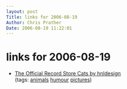 ```yaml
---
layout: post
Title: links for 2006-08-19  
Author: Chris Prather
Date: 2006-08-19 11:22:01
---
```


# links for 2006-08-19
<ul class="delicious">
	<li>
		<div class="delicious-link"><a href="http://b3ta.hnldesign.nl/rsc/">The Official Record Store Cats by hnldesign</a></div>
		<div class="delicious-tags">(tags: <a href="http://del.icio.us/perigrin/animals">animals</a> <a href="http://del.icio.us/perigrin/humour">humour</a> <a href="http://del.icio.us/perigrin/pictures">pictures</a>)</div>
	</li>
</ul>

